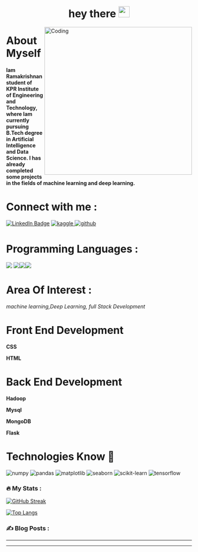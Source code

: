 <h1 align=center>
  hey there
  <img src="https://media.giphy.com/media/hvRJCLFzcasrR4ia7z/giphy.gif" width="30px"/>
</h1>
<img align="right" alt="Coding" width="400" src="https://miro.medium.com/max/1360/0*7Q3yvSIv_t0ioJ-Z.gif">

<h1>About Myself</h1>
<h4>Iam Ramakrishnan student of KPR Institute of Engineering and Technology, where Iam currently pursuing  B.Tech degree in Artificial Intelligence and Data Science. I has already completed some projects in the fields of machine learning and deep learning.</h4>






<h1>Connect with me :</h1>
<div id="Badges">
  <a href="https://www.linkedin.com/in/ramakrishnan-senapathi-5b6647229/"> <img src="https://img.shields.io/badge/LinkedIn-blue?style=for-the-badge&logo=linkedin&logoColor=white" alt="LinkedIn Badge"/></a>
<a href="https://www.kaggle.com/rocky005" target="_blank">
<img src=https://img.shields.io/badge/kaggle-%232E87FB.svg?&style=for-the-badge&logo=kaggle&logoColor=white alt=kaggle style="margin-bottom: 5px;" />
</a> 
<a href="https://github.com/RamakrishnanSenapathi" target="_blank">
<img src=https://img.shields.io/badge/github-%2324292e.svg?&style=for-the-badge&logo=github&logoColor=white alt=github style="margin-bottom: 5px;" />
</a>
</div>
<img src="https://komarev.com/ghpvc/?username=RamakrishnanSenapathi&style=flat-square&color=blue" alt=""/>
<h1>Programming Languages :</h2>
<img src="https://img.shields.io/badge/advanced-java-green"</> <img src="https://img.shields.io/badge/advanced-python-blue"</><img src="https://img.shields.io/badge/code-c-green"</><img src="https://img.shields.io/badge/code-javaScript-green"</>

<h1>Area Of Interest :</h1>
 <i>machine learning,Deep Learning, full Stack Development</i>
<h1> Front End Development</h1>
<p><b>CSS</b></P>
<p><b>HTML</b></p>
<h1> Back End Development</h1>
<p><b>Hadoop</b></p>
<p><b>Mysql</b></p>
<p><b>MongoDB</b></p>
<p><b>Flask</b></p>

<h1>Technologies Know 🎯</h1>
<div>
  
 ![numpy](https://user-images.githubusercontent.com/107131277/211266513-b7faefb9-f0af-4c0d-9e6a-e993ccb51edf.svg)
  ![pandas](https://user-images.githubusercontent.com/107131277/211266641-edd5467d-4e87-4d83-b89d-ae6ed52fedba.svg)
  ![matplotlib](https://user-images.githubusercontent.com/107131277/211266773-d4611e67-7414-41a6-8f96-3fe0e602b58a.svg)
  ![seaborn](https://user-images.githubusercontent.com/107131277/211266905-5fc539e2-28fb-44dc-9714-0c4d2ed7eb3f.svg)
  ![scikit-learn](https://user-images.githubusercontent.com/107131277/211267421-3b9c3e69-af27-45f0-bc85-9b1b8a22594e.svg)
  ![tensorflow](https://user-images.githubusercontent.com/107131277/211267505-e4085391-32ee-49c5-9ef3-f512e8e568ed.svg)
</div>



### :fire: My Stats :
[![GitHub Streak](http://github-readme-streak-stats.herokuapp.com?user=RamakrishnanSenapathi&theme=dark&background=000000)](https://git.io/streak-stats)

[![Top Langs](https://github-readme-stats.vercel.app/api/top-langs/?username=RamakrishnanSenapathi&layout=compact&theme=vision-friendly-dark)](https://github.com/anuraghazra/github-readme-stats)

### :writing_hand: Blog Posts :
---
<!-- BLOG-POST-LIST:START -->
<!-- BLOG-POST-LIST:END -->
---

